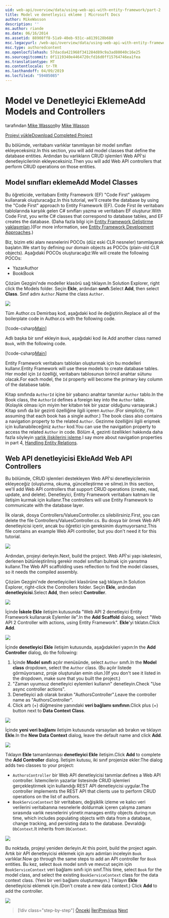 ```yaml
---
uid: web-api/overview/data/using-web-api-with-entity-framework/part-2
title: Model ve denetleyici ekleme | Microsoft Docs
author: MikeWasson
description: ''
ms.author: riande
ms.date: 06/16/2014
ms.assetid: 88908ff8-51a9-40eb-931c-a8139128b680
msc.legacyurl: /web-api/overview/data/using-web-api-with-entity-framework/part-2
msc.type: authoredcontent
ms.openlocfilehash: 57dacda421968f341284d89c9a3ad80040c16e25
ms.sourcegitcommit: 0f1119340e4464720cfd16d0ff15764746ea1fea
ms.translationtype: MT
ms.contentlocale: tr-TR
ms.lasthandoff: 04/09/2019
ms.locfileid: "59405085"
---
```

# <a name="add-models-and-controllers"></a><span data-ttu-id="714ba-102">Model ve Denetleyici Ekleme</span><span class="sxs-lookup"><span data-stu-id="714ba-102">Add Models and Controllers</span></span>

<span data-ttu-id="714ba-103">tarafından [Mike Wasson](https://github.com/MikeWasson)</span><span class="sxs-lookup"><span data-stu-id="714ba-103">by [Mike Wasson](https://github.com/MikeWasson)</span></span>

[<span data-ttu-id="714ba-104">Projeyi yükle</span><span class="sxs-lookup"><span data-stu-id="714ba-104">Download Completed Project</span></span>](https://github.com/MikeWasson/BookService)

<span data-ttu-id="714ba-105">Bu bölümde, veritabanı varlıklar tanımlayan bir model sınıfları ekleyeceksiniz.</span><span class="sxs-lookup"><span data-stu-id="714ba-105">In this section, you will add model classes that define the database entities.</span></span> <span data-ttu-id="714ba-106">Ardından bu varlıkların CRUD işlemleri Web APİ'si denetleyicilerinin ekleyeceksiniz.</span><span class="sxs-lookup"><span data-stu-id="714ba-106">Then you will add Web API controllers that perform CRUD operations on those entities.</span></span>

## <a name="add-model-classes"></a><span data-ttu-id="714ba-107">Model sınıfları ekleme</span><span class="sxs-lookup"><span data-stu-id="714ba-107">Add Model Classes</span></span>

<span data-ttu-id="714ba-108">Bu öğreticide, veritabanı Entity Framework (EF) "Code First" yaklaşımı kullanarak oluşturacağız.</span><span class="sxs-lookup"><span data-stu-id="714ba-108">In this tutorial, we'll create the database by using the "Code First" approach to Entity Framework (EF).</span></span> <span data-ttu-id="714ba-109">Code First ile veritabanı tablolarında karşılık gelen C# sınıfları yazma ve veritabanı EF oluşturur.</span><span class="sxs-lookup"><span data-stu-id="714ba-109">With Code First, you write C# classes that correspond to database tables, and EF creates the database.</span></span> <span data-ttu-id="714ba-110">(Daha fazla bilgi için [Entity Framework Geliştirme yaklaşımları](https://msdn.microsoft.com/library/ms178359%28v=vs.110%29.aspx#dbfmfcf).)</span><span class="sxs-lookup"><span data-stu-id="714ba-110">(For more information, see [Entity Framework Development Approaches](https://msdn.microsoft.com/library/ms178359%28v=vs.110%29.aspx#dbfmfcf).)</span></span>

<span data-ttu-id="714ba-111">Biz, bizim etki alanı nesnelerini POCOs (düz eski CLR nesneler) tanımlayarak başlatın.</span><span class="sxs-lookup"><span data-stu-id="714ba-111">We start by defining our domain objects as POCOs (plain-old CLR objects).</span></span> <span data-ttu-id="714ba-112">Aşağıdaki POCOs oluşturacağız:</span><span class="sxs-lookup"><span data-stu-id="714ba-112">We will create the following POCOs:</span></span>

- <span data-ttu-id="714ba-113">Yazar</span><span class="sxs-lookup"><span data-stu-id="714ba-113">Author</span></span>
- <span data-ttu-id="714ba-114">Book</span><span class="sxs-lookup"><span data-stu-id="714ba-114">Book</span></span>

<span data-ttu-id="714ba-115">Çözüm Gezgini'nde modeller klasörü sağ tıklayın.</span><span class="sxs-lookup"><span data-stu-id="714ba-115">In Solution Explorer, right click the Models folder.</span></span> <span data-ttu-id="714ba-116">Seçin **Ekle**, ardından **sınıfı**.</span><span class="sxs-lookup"><span data-stu-id="714ba-116">Select **Add**, then select **Class**.</span></span> <span data-ttu-id="714ba-117">Sınıf adını `Author`.</span><span class="sxs-lookup"><span data-stu-id="714ba-117">Name the class `Author`.</span></span>

![](part-2/_static/image1.png)

<span data-ttu-id="714ba-118">Tüm Author.cs Demirbaş kod, aşağıdaki kod ile değiştirin.</span><span class="sxs-lookup"><span data-stu-id="714ba-118">Replace all of the boilerplate code in Author.cs with the following code.</span></span>

[!code-csharp[Main](part-2/samples/sample1.cs)]

<span data-ttu-id="714ba-119">Adlı başka bir sınıf ekleyin `Book`, aşağıdaki kod ile.</span><span class="sxs-lookup"><span data-stu-id="714ba-119">Add another class named `Book`, with the following code.</span></span>

[!code-csharp[Main](part-2/samples/sample2.cs)]

<span data-ttu-id="714ba-120">Entity Framework veritabanı tabloları oluşturmak için bu modelleri kullanır.</span><span class="sxs-lookup"><span data-stu-id="714ba-120">Entity Framework will use these models to create database tables.</span></span> <span data-ttu-id="714ba-121">Her model için `Id` özelliği, veritabanı tablosunun birincil anahtar sütunu olacak.</span><span class="sxs-lookup"><span data-stu-id="714ba-121">For each model, the `Id` property will become the primary key column of the database table.</span></span>

<span data-ttu-id="714ba-122">Kitap sınıfında `AuthorId` içine bir yabancı anahtar tanımlar `Author` tablo.</span><span class="sxs-lookup"><span data-stu-id="714ba-122">In the Book class, the `AuthorId` defines a foreign key into the `Author` table.</span></span> <span data-ttu-id="714ba-123">(Kolaylık olması için miyim her kitabın tek bir yazar olduğunu varsayarak.) Kitap sınıfı da bir gezinti özelliğine ilgili içeren `Author`.</span><span class="sxs-lookup"><span data-stu-id="714ba-123">(For simplicity, I'm assuming that each book has a single author.) The book class also contains a navigation property to the related `Author`.</span></span> <span data-ttu-id="714ba-124">Gezinme özelliğini ilgili erişmek için kullanabileceğiniz `Author` kod.</span><span class="sxs-lookup"><span data-stu-id="714ba-124">You can use the navigation property to access the related `Author` in code.</span></span> <span data-ttu-id="714ba-125">Bölüm 4, gezinti özellikleri hakkında daha fazla söyleyin [varlık ilişkilerini işleme](part-4.md).</span><span class="sxs-lookup"><span data-stu-id="714ba-125">I say more about navigation properties in part 4, [Handling Entity Relations](part-4.md).</span></span>

## <a name="add-web-api-controllers"></a><span data-ttu-id="714ba-126">Web API denetleyicisi Ekle</span><span class="sxs-lookup"><span data-stu-id="714ba-126">Add Web API Controllers</span></span>

<span data-ttu-id="714ba-127">Bu bölümde, CRUD işlemleri destekleyen Web APİ'si denetleyicilerinin ekleyeceğiz (oluşturma, okuma, güncelleştirme ve silme).</span><span class="sxs-lookup"><span data-stu-id="714ba-127">In this section, we'll add Web API controllers that support CRUD operations (create, read, update, and delete).</span></span> <span data-ttu-id="714ba-128">Denetleyici, Entity Framework veritabanı katmanı ile iletişim kurmak için kullanır.</span><span class="sxs-lookup"><span data-stu-id="714ba-128">The controllers will use Entity Framework to communicate with the database layer.</span></span>

<span data-ttu-id="714ba-129">İlk olarak, dosya Controllers/ValuesController.cs silebilirsiniz.</span><span class="sxs-lookup"><span data-stu-id="714ba-129">First, you can delete the file Controllers/ValuesController.cs.</span></span> <span data-ttu-id="714ba-130">Bu dosya bir örnek Web API denetleyicisi içerir, ancak bu öğretici için gereksinim duymuyorsanız.</span><span class="sxs-lookup"><span data-stu-id="714ba-130">This file contains an example Web API controller, but you don't need it for this tutorial.</span></span>

![](part-2/_static/image2.png)

<span data-ttu-id="714ba-131">Ardından, projeyi derleyin.</span><span class="sxs-lookup"><span data-stu-id="714ba-131">Next, build the project.</span></span> <span data-ttu-id="714ba-132">Web APİ'si yapı iskelesini, derlenen bütünleştirilmiş gerekir model sınıfları bulmak için yansıtma kullanır.</span><span class="sxs-lookup"><span data-stu-id="714ba-132">The Web API scaffolding uses reflection to find the model classes, so it needs the compiled assembly.</span></span>

<span data-ttu-id="714ba-133">Çözüm Gezgini'nde denetleyicileri klasörüne sağ tıklayın.</span><span class="sxs-lookup"><span data-stu-id="714ba-133">In Solution Explorer, right-click the Controllers folder.</span></span> <span data-ttu-id="714ba-134">Seçin **Ekle**, ardından **denetleyicisi**.</span><span class="sxs-lookup"><span data-stu-id="714ba-134">Select **Add**, then select **Controller**.</span></span>

![](part-2/_static/image3.png)

<span data-ttu-id="714ba-135">İçinde **İskele Ekle** iletişim kutusunda "Web API 2 denetleyici Entity Framework kullanarak Eylemler ile".</span><span class="sxs-lookup"><span data-stu-id="714ba-135">In the **Add Scaffold** dialog, select "Web API 2 Controller with actions, using Entity Framework".</span></span> <span data-ttu-id="714ba-136">**Ekle**'yi tıklatın.</span><span class="sxs-lookup"><span data-stu-id="714ba-136">Click **Add**.</span></span>

![](part-2/_static/image4.png)

<span data-ttu-id="714ba-137">İçinde **denetleyici Ekle** iletişim kutusunda, aşağıdakileri yapın:</span><span class="sxs-lookup"><span data-stu-id="714ba-137">In the **Add Controller** dialog, do the following:</span></span>

1. <span data-ttu-id="714ba-138">İçinde **Model sınıfı** açılır menüsünde, select `Author` sınıfı.</span><span class="sxs-lookup"><span data-stu-id="714ba-138">In the **Model class** dropdown, select the `Author` class.</span></span> <span data-ttu-id="714ba-139">(Bu açılır listede görmüyorsanız, proje oluşturulan emin olun.)</span><span class="sxs-lookup"><span data-stu-id="714ba-139">(If you don't see it listed in the dropdown, make sure that you built the project.)</span></span>
2. <span data-ttu-id="714ba-140">"Zaman uyumsuz denetleyici eylemleri kullanın" denetleyin.</span><span class="sxs-lookup"><span data-stu-id="714ba-140">Check "Use async controller actions".</span></span>
3. <span data-ttu-id="714ba-141">Denetleyici adı olarak bırakın &quot;AuthorsController&quot;.</span><span class="sxs-lookup"><span data-stu-id="714ba-141">Leave the controller name as &quot;AuthorsController&quot;.</span></span>
4. <span data-ttu-id="714ba-142">Click artı (+) düğmesine yanındaki **veri bağlamı sınıfının**.</span><span class="sxs-lookup"><span data-stu-id="714ba-142">Click plus (+) button next to **Data Context Class**.</span></span>

![](part-2/_static/image5.png)

<span data-ttu-id="714ba-143">İçinde **yeni veri bağlamı** iletişim kutusunda varsayılan adı bırakın ve tıklayın **Ekle**.</span><span class="sxs-lookup"><span data-stu-id="714ba-143">In the **New Data Context** dialog, leave the default name and click **Add**.</span></span>

![](part-2/_static/image6.png)

<span data-ttu-id="714ba-144">Tıklayın **Ekle** tamamlanması **denetleyici Ekle** iletişim.</span><span class="sxs-lookup"><span data-stu-id="714ba-144">Click **Add** to complete the **Add Controller** dialog.</span></span> <span data-ttu-id="714ba-145">İletişim kutusu, iki sınıf projenize ekler:</span><span class="sxs-lookup"><span data-stu-id="714ba-145">The dialog adds two classes to your project:</span></span>

- `AuthorsController` <span data-ttu-id="714ba-146">bir Web API denetleyicisi tanımlar.</span><span class="sxs-lookup"><span data-stu-id="714ba-146">defines a Web API controller.</span></span> <span data-ttu-id="714ba-147">İstemcilerin yazarlar listesinde CRUD işlemleri gerçekleştirmek için kullandığı REST API denetleyicisi uygular.</span><span class="sxs-lookup"><span data-stu-id="714ba-147">The controller implements the REST API that clients use to perform CRUD operations on the list of authors.</span></span>
- `BookServiceContext` <span data-ttu-id="714ba-148">bir veritabanı, değişiklik izleme ve kalıcı veri verilerini veritabanına nesnelerle doldurmak içeren çalışma zamanı sırasında varlık nesnelerini yönetir.</span><span class="sxs-lookup"><span data-stu-id="714ba-148">manages entity objects during run time, which includes populating objects with data from a database, change tracking, and persisting data to the database.</span></span> <span data-ttu-id="714ba-149">Devraldığı `DbContext`.</span><span class="sxs-lookup"><span data-stu-id="714ba-149">It inherits from `DbContext`.</span></span>

![](part-2/_static/image7.png)

<span data-ttu-id="714ba-150">Bu noktada, projeyi yeniden derleyin.</span><span class="sxs-lookup"><span data-stu-id="714ba-150">At this point, build the project again.</span></span> <span data-ttu-id="714ba-151">Artık bir API denetleyicisi eklemek için aynı adımları inceleyin `Book` varlıklar.</span><span class="sxs-lookup"><span data-stu-id="714ba-151">Now go through the same steps to add an API controller for `Book` entities.</span></span> <span data-ttu-id="714ba-152">Bu kez, select `Book` model sınıfı ve mevcut seçim için `BookServiceContext` veri bağlamı sınıfı için sınıf.</span><span class="sxs-lookup"><span data-stu-id="714ba-152">This time, select `Book` for the model class, and select the existing `BookServiceContext` class for the data context class.</span></span> <span data-ttu-id="714ba-153">(Yeni bir veri bağlamı oluşturmayın.) Tıklayın **Ekle** denetleyicisi eklemek için.</span><span class="sxs-lookup"><span data-stu-id="714ba-153">(Don't create a new data context.) Click **Add** to add the controller.</span></span>

![](part-2/_static/image8.png)

> [!div class="step-by-step"]
> <span data-ttu-id="714ba-154">[Önceki](part-1.md)
> [İleri](part-3.md)</span><span class="sxs-lookup"><span data-stu-id="714ba-154">[Previous](part-1.md)
[Next](part-3.md)</span></span>

